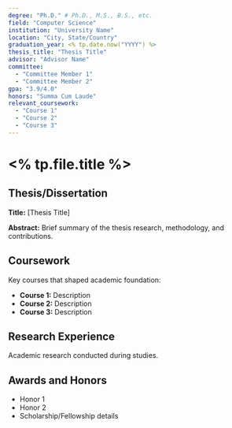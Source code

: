 ```yaml
---
degree: "Ph.D." # Ph.D., M.S., B.S., etc.
field: "Computer Science"
institution: "University Name"
location: "City, State/Country"
graduation_year: <% tp.date.now("YYYY") %>
thesis_title: "Thesis Title"
advisor: "Advisor Name"
committee:
  - "Committee Member 1"
  - "Committee Member 2"
gpa: "3.9/4.0"
honors: "Summa Cum Laude"
relevant_coursework:
  - "Course 1"
  - "Course 2"
  - "Course 3"
---
```


# <% tp.file.title %>

## Thesis/Dissertation

**Title:** [Thesis Title]

**Abstract:** Brief summary of the thesis research, methodology, and contributions.

## Coursework

Key courses that shaped academic foundation:

- **Course 1:** Description
- **Course 2:** Description
- **Course 3:** Description

## Research Experience

Academic research conducted during studies.

## Awards and Honors

- Honor 1
- Honor 2
- Scholarship/Fellowship details